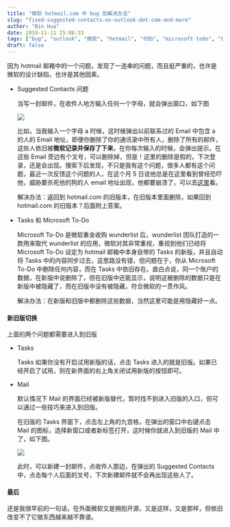 ```yaml
---
title: "微软 hotmail.com 中 bug 及解决办法"
slug: "fixed-suggested-contacts-on-outlook-dot-com-and-more"
author: "Bin Hua"
date: 2019-11-11 15:08:33
tags: ["bug", "outlook", "微软", "hotmail", "代码", "microsoft todo", "task", "live.com"]
draft: false
---
```


因为 hotmail 邮箱中的一个问题，发现了一连串的问题，而且挺严重的，也许是微软的设计缺陷，也许是其他因素。

- Suggested Contacts 问题

    当写一封邮件，在收件人地方输入任何一个字母，就会弹出窗口，如下图
    
    ![](https://storage.tourcoder.com/tcblog/fixed-suggested-contacts-on-outlook-dot-com-and-more-00.png)
    
    比如，当我输入一个字母 a 时候，这时候弹出以前联系过的 Email 中包含 a 的人的 Email 地址，即便你删除了你的通讯录中所有人，删除了所有的邮件，这些人依旧被**微软记录并保存了下来**，在你每次输入的时候，会弹出提示。在这些 Email 旁边有个叉号，可以删除掉，但是！这里的删除是假的，下次登录，还是会出现。搜索下后发现，不只是我有这个问题，很多人都有这个问题，最近一次反馈这个问题的人，在这个月 5 日说他总是在这里看到曾经恐吓他，威胁要杀死他的狗的人 email 地址出现，他都要崩溃了，可以去[这里](https://outlook.uservoice.com/forums/601444-the-new-outlook-com/suggestions/31179604-cannot-delete-the-suggested-contacts)看。
    
    解决办法：返回到 hotmail.com 的旧版本，在旧版本里面删除，如果回到 hotmail.com 的旧版本？后面附上答案。
    
- Tasks 和 Microsoft To-Do

    Microsoft To-Do 是微软重金收购 wunderlist 后，wunderlist 团队打造的一款用来取代 wunderlist 的应用，微软对其非常重视，重视到他们已经将 Microsoft To-Do 设定为  hotmail 邮箱中本身自带的 Tasks 的新版，并且自动将 Tasks 中的内容同步过去，这思路没有错，但问题在于，你从 Microsoft To-Do 中删除任何内容，而在 Tasks 中依旧存在。直白点说，同一个账户的数据，在新版中说删除了，但在旧版中还能显示，说明这被删除的数据只是在新版中被隐藏了，而在旧版中没有被隐藏，符合微软的一贯作风。
    
    解决办法：在新版和旧版中都删除这些数据，当然这里可能是用隐藏好一点。
    
#### 新旧版切换

上面的两个问题都需要进入到旧版

- Tasks 

    Tasks 如果你没有开启试用新版的话，点击 Tasks 进入的就是旧版。如果已经开启了试用，则在新界面的右上角关闭试用新版的按钮即可。
    
- Mail

    默认情况下 Mail 的界面已经被新版替代，暂时找不到进入旧版的入口，但可以通过一些技巧来进入到旧版。
    
    在旧版的 Tasks 界面下，点击左上角的九宫格，在弹出的窗口中右键点击 Mail 的图标，选择新窗口或者新标签打开，这时候你就进入到旧版的 Mail 中了，如下图。
    
    ![](https://storage.tourcoder.com/tcblog/fixed-suggested-contacts-on-outlook-dot-com-and-more-01.png)
    
    此时，可以新建一封邮件，点收件人那边，在弹出的 Suggested Contacts 中，点击每个人后面的叉号，下次新建邮件就不会再出现这些人了。
    
#### 最后

还是我很早前的一句话，在外面微软又是拥抱开源，又是这样，又是那样，但依旧改变不了它做东西越来越不靠谱。